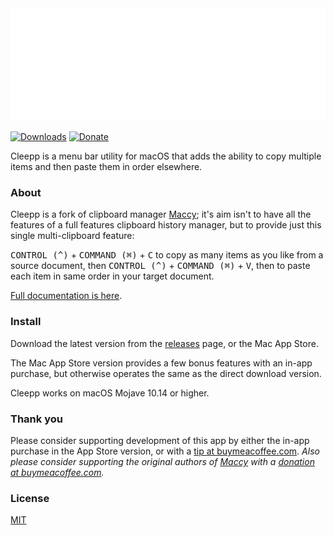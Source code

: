 <img width="656px" height="180px" src="Designs/Cleepp/Cleepp GitHub logo.gif" alt="Logo"/>

[![Downloads](https://img.shields.io/github/downloads/jpmhouston/Cleepp/total.svg)](https://github.com/jpmhouston/Cleepp/releases/latest)
[![Donate](https://img.shields.io/badge/buy%20me%20a%20coffee-donate-yellow.svg)](https://www.buymeacoffee.com/bananameterlabs)

<!--- [![Build Status](https://img.shields.io/bitrise/716921b669780314/master?token=3pMiCb5dpFzlO-7jTYtO3Q)](https://app.bitrise.io/app/716921b669780314 -->

Cleepp is a menu bar utility for macOS that adds the ability to copy multiple items
and then paste them in order elsewhere.

### About

Cleepp is a fork of clipboard manager [Maccy](https://maccy.app); it's aim isn't to have
all the features of a full features clipboard history manager, but to provide just this single
multi-clipboard feature:

<kbd>CONTROL (^)</kbd> + <kbd>COMMAND (⌘)</kbd> + <kbd>C</kbd>
to copy as many items as you like from a source document, then
<kbd>CONTROL (^)</kbd> + <kbd>COMMAND (⌘)</kbd> + <kbd>V</kbd>,
then to paste each item in same order in your target document.

[Full documentation is here](https://github.com/jpmhouston/Cleepp/wiki/About-Cleepp-for-macOS).

### Install

Download the latest version from the
[releases](https://github.com/jpmhouston/Cleepp/releases/latest) page,
or the Mac App Store.

The Mac App Store version provides a few bonus features with an in-app purchase, but otherwise operates the same as the direct download version.

Cleepp works on macOS Mojave 10.14 or higher.

### Thank you

Please consider supporting development of this app by either the in-app purchase in the App Store version, or with a [tip at buymeacoffee.com](https://www.buymeacoffee.com/bananameterlabs). *Also please consider supporting the original authors of [Maccy](http:maccy.app) with a [donation at buymeacoffee.com](https://www.buymeacoffee.com/p0deje).*

### License

[MIT](./LICENSE)
